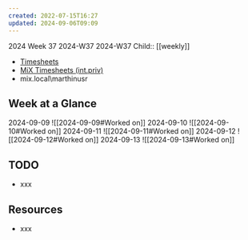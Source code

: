 ```yaml
---
created: 2022-07-15T16:27
updated: 2024-09-06T09:09
---
```

2024 Week 37
2024-W37 2024-W37
Child:: [[weekly]]

- [Timesheets](http://timesheets.mixtelematics.com/MixTimesheetsUI/app/index.html#/TimeSheet)
- [MiX Timesheets (int.priv)](http://timesheets.int.priv/MixTimesheetsUI/app/index.html#/Login)
- mix.local\marthinusr

## Week at a Glance

2024-09-09
![[2024-09-09#Worked on]]
2024-09-10
![[2024-09-10#Worked on]]
2024-09-11
![[2024-09-11#Worked on]]
2024-09-12
![[2024-09-12#Worked on]]
2024-09-13
![[2024-09-13#Worked on]]

## TODO

- xxx

## Resources

- xxx



